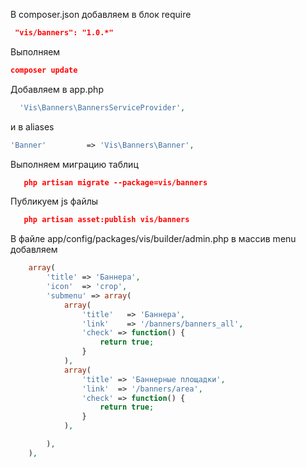 
В composer.json добавляем в блок require
```json
 "vis/banners": "1.0.*"
```

Выполняем
```json
composer update
```

Добавляем в app.php
```php
  'Vis\Banners\BannersServiceProvider',
```

и в aliases
```php
'Banner'         => 'Vis\Banners\Banner',
```
Выполняем миграцию таблиц
```json
   php artisan migrate --package=vis/banners
```

Публикуем js файлы
```json
   php artisan asset:publish vis/banners
```

В файле app/config/packages/vis/builder/admin.php в массив menu добавляем
```php
 	array(
        'title' => 'Баннера',
        'icon'  => 'crop',
        'submenu' => array(
            array(
                'title'   => 'Баннера',
                'link'    => '/banners/banners_all',
                'check' => function() {
                    return true;
                }
            ),
            array(
                'title' => 'Баннерные площадки',
                'link'  => '/banners/area',
                'check' => function() {
                    return true;
                }
            ),

        ),
    ),
```